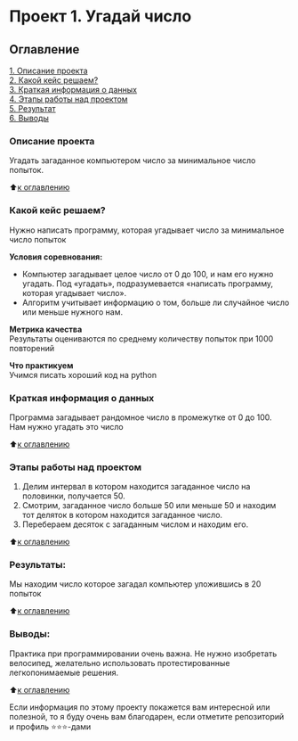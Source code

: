 # Проект 1. Угадай число

## Оглавление  
[1. Описание проекта](https://github.com/fido-alex/DS/tree/main/project_0/README.md#Описание-проекта)  
[2. Какой кейс решаем?](https://github.com/fido-alex/DS/tree/main/project_0/README.md#Какой-кейс-решаем)  
[3. Краткая информация о данных](https://github.com/fido-alex/DS/tree/main/project_0/README.md#Краткая-информация-о-данных)  
[4. Этапы работы над проектом](https://github.com/fido-alex/DS/tree/main/project_0/README.md#Этапы-работы-над-проектом)  
[5. Результат](https://github.com/fido-alex/DS/tree/main/project_0/README.md#Результат)    
[6. Выводы](https://github.com/fido-alex/DS/tree/main/project_0/README.md#Выводы) 

### Описание проекта    
Угадать загаданное компьютером число за минимальное число попыток.

:arrow_up:[к оглавлению](_)


### Какой кейс решаем?    
Нужно написать программу, которая угадывает число за минимальное число попыток

**Условия соревнования:**  
- Компьютер загадывает целое число от 0 до 100, и нам его нужно угадать. Под «угадать», подразумевается «написать программу, которая угадывает число».
- Алгоритм учитывает информацию о том, больше ли случайное число или меньше нужного нам.

**Метрика качества**     
Результаты оцениваются по среднему количеству попыток при 1000 повторений

**Что практикуем**     
Учимся писать хороший код на python


### Краткая информация о данных
Программа загадывает рандомное число в промежутке от 0 до 100. Нам нужно угадать это число
  
:arrow_up:[к оглавлению](https://github.com/fido-alex/DS/tree/main/project_0/README.md#Оглавление)


### Этапы работы над проектом  
1. Делим интервал в котором находится загаданное число на половинки, получается 50.
2. Смотрим, загаданное число больше 50 или меньше 50 и находим тот деляток в котором находится загаданное число.
3. Перебераем десяток с загаданным числом и находим его.

:arrow_up:[к оглавлению](https://github.com/fido-alex/DS/tree/main/project_0/README.md#Оглавление)


### Результаты:  
Мы находим число которое загадал компьютер уложившись в 20 попыток

:arrow_up:[к оглавлению](https://github.com/fido-alex/DS/tree/main/project_0/README.md#Оглавление)


### Выводы:  
Практика при программировании очень важна. Не нужно изобретать велосипед, желательно использовать  протестированные легкопонимаемые решения.

:arrow_up:[к оглавлению](https://github.com/fido-alex/DS/tree/main/project_0/README.md#Оглавление)


Если информация по этому проекту покажется вам интересной или полезной, то я буду очень вам благодарен, если отметите репозиторий и профиль ⭐️⭐️⭐️-дами
